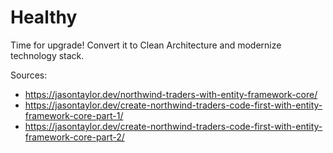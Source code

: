 # Healthy 
Time for upgrade!
Convert it to Clean Architecture and modernize technology stack.

Sources:
- https://jasontaylor.dev/northwind-traders-with-entity-framework-core/
- https://jasontaylor.dev/create-northwind-traders-code-first-with-entity-framework-core-part-1/
- https://jasontaylor.dev/create-northwind-traders-code-first-with-entity-framework-core-part-2/